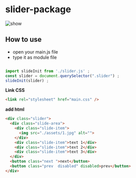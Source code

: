 # slider-package
![show](https://github.com/user-attachments/assets/71e94412-8e0e-42b3-92de-9378283139b9)

## **How to use**
- open your main.js file
- type it as module file
```javascript

import slideInit from './slider.js' ;
const slider = document.querySelector(".slider") ;
slideInit(slider) ;
```

**Link CSS**
```HTML
<link rel="stylesheet" href="main.css" />
```


**add html**
```html
<div class="slider">
  <div class="slide-area">
    <div class="slide-item">
      <img src="./assets/1.jpg" alt="">
    </div>
    <div class="slide-item">text 1</div>
    <div class="slide-item">text 2</div>
    <div class="slide-item">text 3</div>
  </div>
  <button class="next ">next</button>
  <button class="prev  disabled" disabled>prev</button>
</div>
```







